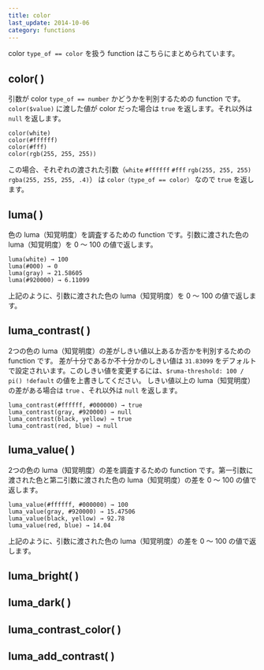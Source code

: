 ```yaml
---
title: color
last_update: 2014-10-06
category: functions
---
```


color `type_of == color` を扱う function はこちらにまとめられています。

## color( )

引数が color `type_of == number` かどうかを判別するための function です。`color($value)` に渡した値が color だった場合は `true` を返します。それ以外は `null` を返します。

```
color(white)
color(#ffffff)
color(#fff)
color(rgb(255, 255, 255))
```

この場合、それぞれの渡された引数（`white` `#ffffff` `#fff` `rgb(255, 255, 255)` `rgba(255, 255, 255, .4)`） は `color（type_of == color）` なので `true` を返します。

## luma( )

色の luma（知覚明度）を調査するための function です。引数に渡された色の luma（知覚明度）を 0 〜 100 の値で返します。

```
luma(white) → 100
luma(#000) → 0
luma(gray) → 21.58605
luma(#920000) → 6.11099
```

上記のように、引数に渡された色の luma（知覚明度）を 0 〜 100 の値で返します。


## luma_contrast( )

2つの色の luma（知覚明度）の差がしきい値以上あるか否かを判別するための function です。
差が十分であるか不十分かのしきい値は `31.83099` をデフォルトで設定されいます。このしきい値を変更するには、`$ruma-threshold: 100 / pi() !default` の値を上書きしてください。
しきい値以上の luma（知覚明度）の差がある場合は `true` 、それ以外は `null` を返します。

```
luma_contrast(#ffffff, #000000) → true
luma_contrast(gray, #920000) → null
luma_contrast(black, yellow) → true
luma_contrast(red, blue) → null
```


## luma_value( )

2つの色の luma（知覚明度）の差を調査するための function です。第一引数に渡された色と第二引数に渡された色の luma（知覚明度）の差を 0 〜 100 の値で返します。

```
luma_value(#ffffff, #000000) → 100
luma_value(gray, #920000) → 15.47506
luma_value(black, yellow) → 92.78
luma_value(red, blue) → 14.04
```

上記のように、引数に渡された色の luma（知覚明度）の差を 0 〜 100 の値で返します。

## luma_bright( )

## luma_dark( )

## luma_contrast_color( )

## luma_add_contrast( )
